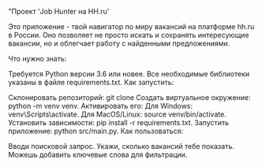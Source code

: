 "Проект 'Job Hunter на HH.ru'

Это приложение - твой навигатор по миру вакансий на платформе hh.ru в России. Оно позволяет не просто искать и сохранять интересующие вакансии, но и облегчает работу с найденными предложениями.

Что нужно знать:

Требуется Python версии 3.6 или новее.
Все необходимые библиотеки указаны в файле requirements.txt.
Как запустить:

Склонировать репозиторий: git clone
Создать виртуальное окружение: python -m venv venv.
Активировать его:
Для Windows: venv\Scripts\activate.
Для MacOS/Linux: source venv/bin/activate.
Установить зависимости: pip install -r requirements.txt.
Запустить приложение: python src/main.py.
Как пользоваться:

Вводи поисковой запрос.
Укажи, сколько вакансий тебе показать.
Можешь добавить ключевые слова для фильтрации.